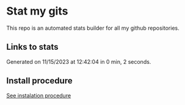 # Stat my gits

This repo is an automated stats builder for all my github repositories.

## Links to stats


Generated on 11/15/2023 at 12:42:04 in 0 min, 2 seconds.

## Install procedure

[See instalation procedure](./src/install.md)
